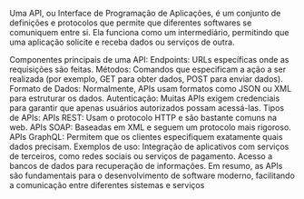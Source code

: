 Uma API, ou Interface de Programação de Aplicações, é um conjunto de definições e protocolos que permite que diferentes softwares se comuniquem entre si. Ela funciona como um intermediário, permitindo que uma aplicação solicite e receba dados ou serviços de outra.

Componentes principais de uma API:
Endpoints: URLs específicas onde as requisições são feitas.
Métodos: Comandos que especificam a ação a ser realizada (por exemplo, GET para obter dados, POST para enviar dados).
Formato de Dados: Normalmente, APIs usam formatos como JSON ou XML para estruturar os dados.
Autenticação: Muitas APIs exigem credenciais para garantir que apenas usuários autorizados possam acessá-las.
Tipos de APIs:
APIs REST: Usam o protocolo HTTP e são bastante comuns na web.
APIs SOAP: Baseadas em XML e seguem um protocolo mais rigoroso.
APIs GraphQL: Permitem que os clientes especifiquem exatamente quais dados precisam.
Exemplos de uso:
Integração de aplicativos com serviços de terceiros, como redes sociais ou serviços de pagamento.
Acesso a bancos de dados para recuperação de informações.
Em resumo, as APIs são fundamentais para o desenvolvimento de software moderno, facilitando a comunicação entre diferentes sistemas e serviços